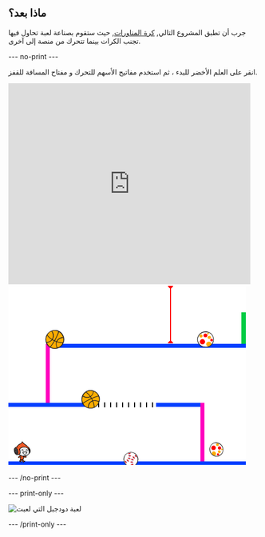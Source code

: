 ## ماذا بعد؟

جرب أن تطبق المشروع التالي, [كرة المناورات](https://projects.raspberrypi.org/en/projects/dodgeball?utm_source=pathway&utm_medium=whatnext&utm_campaign=projects), حيث ستقوم بصناعة لعبة تحاول فيها تجنب الكرات بينما تتحرك من منصة إلى آخرى.

\--- no-print \---

انقر على العلم الأخضر للبدء ، ثم استخدم مفاتيح الأسهم للتحرك و مفتاح المسافة <kbd> </kbd> للقفز.

<div class="scratch-preview">
  <iframe allowtransparency="true" width="485" height="402" src="https://scratch.mit.edu/projects/embed/39740618/?autostart=false" frameborder="0" scrolling="no"></iframe>
  <img src="images/dodge-final.png">
</div>

\--- /no-print \---

\--- print-only \---

![لعبة دودجبل التي لعبت](images/dodgeball-showcase.png)

\--- /print-only \---